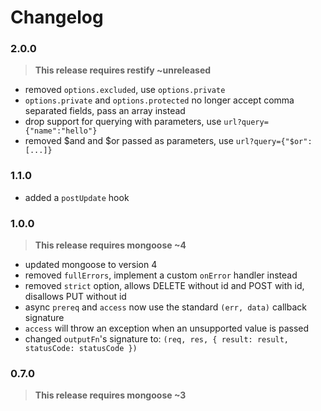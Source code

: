 Changelog
=========

### 2.0.0

> **This release requires restify ~unreleased**

* removed `options.excluded`, use `options.private`
* `options.private` and `options.protected` no longer accept comma separated fields, pass an array instead
* drop support for querying with parameters, use `url?query={"name":"hello"}`
* removed $and and $or passed as parameters, use `url?query={"$or":[...]}`

### 1.1.0

* added a `postUpdate` hook

### 1.0.0

> **This release requires mongoose ~4**

* updated mongoose to version 4
* removed `fullErrors`, implement a custom `onError` handler instead
* removed `strict` option, allows DELETE without id and POST with id, disallows PUT without id
* async `prereq` and `access` now use the standard `(err, data)` callback signature
* `access` will throw an exception when an unsupported value is passed
* changed `outputFn`'s signature to: `(req, res, { result: result, statusCode: statusCode })`

### 0.7.0

> **This release requires mongoose ~3**
